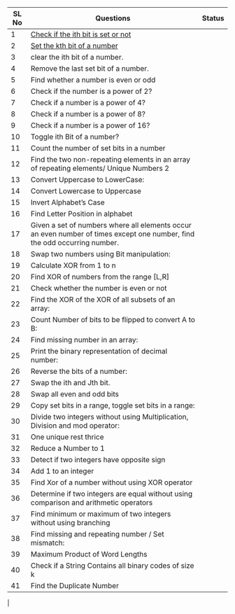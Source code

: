 | SL No | Questions                                                                                                                 | Status |
| ----- | ------------------------------------------------------------------------------------------------------------------------- | ------ |
| 1     | [Check if the ith bit is set or not](https://www.geeksforgeeks.org/problems/check-whether-k-th-bit-is-set-or-not-1587115620/1?itm_source=geeksforgeeks&itm_medium=article&itm_campaign=bottom_sticky_on_article)                                                                                        |
| 2     | [Set the kth bit of a number](https://www.geeksforgeeks.org/problems/set-kth-bit3724/1?itm_source=geeksforgeeks&itm_medium=article&itm_campaign=bottom_sticky_on_article)                                                                                              |
| 3     | clear the ith bit of a number.                                                                                            |
| 4     | Remove the last set bit of a number.                                                                                      |
| 5     | Find whether a number is even or odd                                                                                      |
| 6     | Check if the number is a power of 2?                                                                                      |
| 7     | Check if a number is a power of 4?                                                                                        |
| 8     | Check if a number is a power of 8?                                                                                        |
| 9     | Check if a number is a power of 16?                                                                                       |
| 10    | Toggle ith Bit of a number?                                                                                               |
| 11    | Count the number of set bits in a number                                                                                  |
| 12    | Find the two non-repeating elements in an array of repeating elements/ Unique Numbers 2                                   |
| 13    | Convert Uppercase to LowerCase:                                                                                           |
| 14    | Convert Lowercase to Uppercase                                                                                            |
| 15    | Invert Alphabet’s Case                                                                                                    |
| 16    | Find Letter Position in alphabet                                                                                          |
| 17    | Given a set of numbers where all elements occur an even number of times except one number, find the odd occurring number. |
| 18    | Swap two numbers using Bit manipulation:                                                                                  |
| 19    | Calculate XOR from 1 to n                                                                                                 |
| 20    | Find XOR of numbers from the range [L,R]                                                                                  |
| 21    | Check whether the number is even or not                                                                                   |
| 22    | Find the XOR of the XOR of all subsets of an array:                                                                       |
| 23    | Count Number of bits to be flipped to convert A to B:                                                                     |
| 24    | Find missing number in an array:                                                                                          |
| 25    | Print the binary representation of decimal number:                                                                        |
| 26    | Reverse the bits of a number:                                                                                             |
| 27    | Swap the ith and Jth bit.                                                                                                 |
| 28    | Swap all even and odd bits                                                                                                |
| 29    | Copy set bits in a range, toggle set bits in a range:                                                                     |
| 30    | Divide two integers without using Multiplication, Division and mod operator:                                              |
| 31    | One unique rest thrice                                                                                                    |
| 32    | Reduce a Number to 1                                                                                                      |
| 33    | Detect if two integers have opposite sign                                                                                 |
| 34    | Add 1 to an integer                                                                                                       |
| 35    | Find Xor of a number without using XOR operator                                                                           |
| 36    | Determine if two integers are equal without using comparison and arithmetic operators                                     |
| 37    | Find minimum or maximum of two integers without using branching                                                           |
| 38    | Find missing and repeating number / Set mismatch:                                                                         |
| 39    | Maximum Product of Word Lengths                                                                                           |
| 40    | Check if a String Contains all binary codes of size k                                                                     |
| 41    | Find the Duplicate Number                                                                                                 |

|
